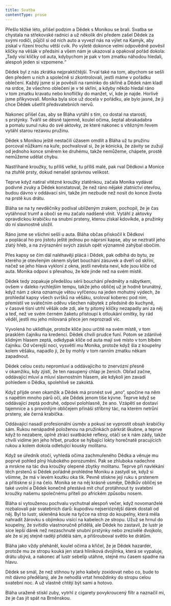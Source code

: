 ```yaml
---
title: Svatba
contentType: prose
---
```


Přešlo těžké léto, přišel podzim a Dědek s Monikou se brali. Svatba se chystala na střekovské radnici a už několik dní předem zašel Dědek za svými rodiči, půjčil si od nich auto a vyvezl nás na výlet na Kamýk, aby získal v řízení trochu větší cvik. Po výletě dokonce velmi odpovědně pověsil klíčky na věšák v předsíni a všem nám je ukazoval a opakoval pořád dokola: „Tady visí klíčky od auta, kdybychom je pak v tom zmatku náhodou hledali, alespoň jeden si vzpomene.“

Dědek byl z nás zkrátka nejpraktičtější. Trval také na tom, abychom se sešli den předem u nich a společně si zkontrolovali, jestli máme v pořádku oblečení. Každý jsme si je pověsili na ramínko do skříně a Dědek nám kladl na srdce, že všechno oblečení je v té skříni, a kdyby někdo hledal ráno v tom zmatku kravatu nebo knoflíčky do manžet, ví, kde je najde. Horlivě jsme přikyvovali. Monika byla sice už docela v pořádku, ale bylo jasné, že ji chce Dědek ušetřit předsvatebních nervů.

Nakonec přišel čas, aby se Bláha vytáhl s tím, co dostal na starosti, s prstýnky. Tvářil se děsně tajemně, koulel očima, šeptal abrakadabra a pomalu sunul ruku do své aktovky, ze které nakonec s vítězným řevem vytáhl starou rezavou pružinu.

Dědek s Monikou ještě nestačili úžasem omdlít a Bláha už tu pružinu porcoval nůžkami na kuře, pochvaloval si, že je kónická, že závity se zužují od jednoho konce směrem ke druhému, takže nemůžeme, chápete, prostě nemůžeme udělat chybu.

Nastříhané kroužky, tu příliš velké, tu příliš malé, pak rval Dědkovi a Monice na ztuhlé prsty, dokud nenašel správnou velikost.

Teprve když natíral vítězné kroužky zlatěnkou, začala Monika vydávat podivné zvuky a Dědek konstatoval, že než ráno nějaké zlatnictví otevřou, budou dávno v oddávací síni, takže jim nezbude než nosit do konce života na prstě kus drátu.

Bláha se na ty nevděčníky podíval ublíženým zrakem, pochopil, že je čas vytáhnout trumf a obočí se mu začalo nadšeně vlnit. Vytáhl z aktovky opravdickou krabičku na snubní prsteny, kterou získal kdovíkde, a pružinky do ní slavnostně uložil.

Ráno jsme se všichni sešli u auta. Bláha občas přiskočil k Dědkovi a poplácal ho pro jistotu ještě jednou po náprsní kapse, aby se neztratil jeho zlatý hřeb, a na zvýraznění svých zásluh opět významně zahýbal obočím.

Přes kapsy se čím dál naléhavěji plácá i Dědek, pak odbíhá do bytu, ze kterého je otevřeným oknem slyšet bouchání zásuvek a dveří od skříní, načež se jeho hlava vykloní z okna, jestli nevěsta neví, kde jsou klíče od auta. Monika odpoví s převahou, že kde jinde než na svém místě.

Dědek tedy zopakuje předešlou sérii bouchání předměty a nábytkem, ovšem v daleko rychlejším tempu, takže jeho obličej už je hodně brunátný, když nám z okna oznamuje větou vyřčenou na jeden mohutný výdech, že prohledal kapsy všech svršků na věšáku, sroloval koberec pod ním, přemístil ve svátečním oděvu všechen nábytek z předsíně do kuchyně, v časové tísni utrhl věšák ode zdi, ale ty pitomý klíčky nezapadly ani za něj a teď, než ve svém černém žaketu přistoupí k otloukání omítky, by rád věděl, jestli mu jeho milovaná přece jen neprozradí víc.

Vyvolená ho uklidňuje, protože klíče jsou určitě na svém místě, v tom prasklém čajníku na kredenci. Dědek chvíli prudce funí. Potom se zdánlivě klidným hlasem zeptá, odkdypak klíče od auta mají své místo v tom blbém čajníku. Od včerejší noci, vysvětlí mu Monika, protože když šla z koupelny kolem věšáku, napadlo ji, že by mohly v tom ranním zmatku někam zapadnout.

Dědek celou cestu nepromluví a oddávajícího to znervózní přesně v okamžiku, kdy zjistí, že ten nasupený chlap je ženich. Obřad začne, oddávající mluví a mluví slavnostním hlasem, ale kdykoli jen zavadí pohledem o Dědka, spolehlivě se zakoktá.

Když přijde onen okamžik a Dědek má pronést své „ano“, spočine na něm s napětím mnoho párů očí, ale Dědek jenom tiše kývne. Teprve když se oddávající zeptá podruhé, odpoví polohlasně, že ano. Vzápětí se dostaví tajemnice a s provinilým obličejem přináší stříbrný tác, na kterém netrůní prsteny, ale černá krabička.

Oddávající nasadí profesionální úsměv a pokusí se vyprostit obsah krabičky sám. Rukou nenápadně položenou na pružinkách párkrát škubne, a teprve když to nezabere, úplně ztrácí svatbácké reflexy, otáčí se k nám zády, takže chvíli vidíme jen jeho hřbet, prudce se hýbající lokty horečnatě pracujících rukou a kolem dokola odletující kousky molitanu.

Když se úředník otočí, vyhledá očima zachmuřeného Dědka a věnuje mu poprvé pohled plný hlubokého porozumění. Pak se zhluboka nadechne a mrskne na tác dva kroužky olepené zbytky molitanu. Teprve při navlékání těch prstenů si Dědek pořádně prohlédne Moniku a zastydí se, když si všimne, že má v levém koutku oka tik. Pevně stiskne její ruku s prstenem a přitiskne si ji na čelo. Monika se na něj krásně usměje, Dědkův obličej se také uvolní a Dědek konečně přestává mít chuť protáhnout ty svatební kroužky našemu společnému příteli po africkém způsobu nosem.

Bláha si vytouženou pochvalu vychutnal alespoň večer, když novomanželé rozbalovali pár svatebních darů: kupodivu nejserióz­nější dárek dostali od něj. Byl to lustr, skleněná koule na tyčce na strop do koupelny, která měla nahradit žárovku s objímkou visící na kabelech ze stropu. Užuž se hrnul do koupelny, že svítidlo vlastnoručně přidělá, ale Dědek ho zastavil, že lustr je sice lepší dárek než nezaschnuté snubní prstýnky nebo zrezivělé dvojkolo, ale že si jej stejně raději přidělá sám, a přišrouboval světlo ke drátům.

Bláha jako vždy přeháněl, koulel očima a křičel, že je Dědek hazardér, protože mu ze stropu kouká jen stará hliníková dvojlinka, která se vypaluje, drátu ubývá, a nakonec ať lustr sebelíp utáhne, stejně mu časem spadne na hlavu.

Dědek se smál, že než stihnou ty jeho kabely zoxidovat nebo co, bude to mít dávno předělaný, ale že nehodlá vrtat hmoždinky do stropu celou svatební noc. A už vlastně chtějí být sami a hotovo.

Bláha uraženě stiskl zuby, vytrhl z cigarety povykroucený filtr a naznačil mi, že je čas jít spát na Brněnskou.
